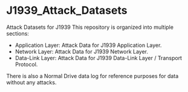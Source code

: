 # J1939_Attack_Datasets
Attack Datasets for J1939
This repository is organized into multiple sections:
* Application Layer: Attack Data for J1939 Application Layer.
* Network Layer: Attack Data for J1939 Network Layer.
* Data-Link Layer: Attack Data for J1939 Data-Link Layer / Transport Protocol.
  
There is also a Normal Drive data log for reference purposes for data without any attacks.
